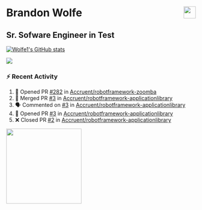 Brandon Wolfe <a href="https://www.linkedin.com/in/brandon-wolfe1" target="_blank" rel="noreferrer"><img src="https://raw.githubusercontent.com/danielcranney/readme-generator/main/public/icons/socials/linkedin.svg" width="32" height="32" align="right"/></a>
==============================
Sr. Sofware Engineer in Test
-----------------------------

<p align="left"><a href="http://www.github.com/Wolfe1"><img src="https://github-readme-stats.vercel.app/api?username=Wolfe1&show_icons=true&hide=&count_private=true&title_color=0891b2&text_color=ffffff&icon_color=0891b2&bg_color=1c1917&hide_border=true&show_icons=true" alt="Wolfe1's GitHub stats" /></a></p>
<p align="left"><a href="http://www.github.com/Wolfe1"><img src="https://github-readme-streak-stats.herokuapp.com/?user=Wolfe1&stroke=ffffff&background=1c1917&ring=0891b2&fire=0891b2&currStreakNum=ffffff&currStreakLabel=0891b2&sideNums=ffffff&sideLabels=ffffff&dates=ffffff&hide_border=true" /></a></p>

### :zap: Recent Activity
<!--START_SECTION:activity-->
1. 💪 Opened PR [#282](https://github.com/Accruent/robotframework-zoomba/pull/282) in [Accruent/robotframework-zoomba](https://github.com/Accruent/robotframework-zoomba)
2. 🎉 Merged PR [#3](https://github.com/Accruent/robotframework-applicationlibrary/pull/3) in [Accruent/robotframework-applicationlibrary](https://github.com/Accruent/robotframework-applicationlibrary)
3. 🗣 Commented on [#3](https://github.com/Accruent/robotframework-applicationlibrary/issues/3) in [Accruent/robotframework-applicationlibrary](https://github.com/Accruent/robotframework-applicationlibrary)
4. 💪 Opened PR [#3](https://github.com/Accruent/robotframework-applicationlibrary/pull/3) in [Accruent/robotframework-applicationlibrary](https://github.com/Accruent/robotframework-applicationlibrary)
5. ❌ Closed PR [#2](https://github.com/Accruent/robotframework-applicationlibrary/pull/2) in [Accruent/robotframework-applicationlibrary](https://github.com/Accruent/robotframework-applicationlibrary)
<!--END_SECTION:activity-->

<a href="https://www.buymeacoffee.com/wolfe"><img src="https://cdn.buymeacoffee.com/buttons/v2/default-yellow.png" width="200" /></a>
